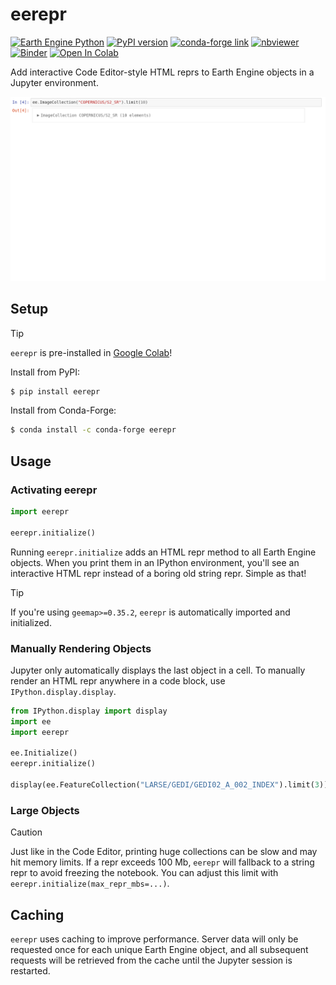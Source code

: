 # eerepr

[![Earth Engine Python](https://img.shields.io/badge/Earth%20Engine%20API-Python-green)](https://developers.google.com/earth-engine/tutorials/community/intro-to-python-api)
[![PyPI version](https://badge.fury.io/py/eerepr.svg)](https://badge.fury.io/py/eerepr)
[![conda-forge link](https://img.shields.io/conda/vn/conda-forge/eerepr)](https://anaconda.org/conda-forge/eerepr)
[![nbviewer](https://raw.githubusercontent.com/jupyter/design/master/logos/Badges/nbviewer_badge.svg)](https://nbviewer.org/github/aazuspan/eerepr/blob/main/docs/notebooks/demo.ipynb)
[![Binder](https://mybinder.org/badge_logo.svg)](https://mybinder.org/v2/gh/aazuspan/eerepr/HEAD?labpath=docs%2Fnotebooks%2Fdemo.ipynb)
[![Open In Colab](https://colab.research.google.com/assets/colab-badge.svg)](https://colab.research.google.com/github/aazuspan/eerepr/blob/main/docs/notebooks/demo.ipynb)

Add interactive Code Editor-style HTML reprs to Earth Engine objects in a Jupyter environment.

![eerepr demo expanding the metadata for an image collection](assets/eerepr.gif)

## Setup

> [!TIP]
> `eerepr` is pre-installed in [Google Colab](https://colab.research.google.com/)!

Install from PyPI:

```bash
$ pip install eerepr
```

Install from Conda-Forge:

```bash
$ conda install -c conda-forge eerepr
```

## Usage

### Activating eerepr

```python
import eerepr

eerepr.initialize()
```

Running `eerepr.initialize` adds an HTML repr method to all Earth Engine objects. When you print them in an IPython environment, you'll see an interactive HTML repr instead of a boring old string repr. Simple as that!

> [!TIP]
> If you're using `geemap>=0.35.2`, `eerepr` is automatically imported and initialized.

### Manually Rendering Objects

Jupyter only automatically displays the last object in a cell. To manually render an HTML repr anywhere in a code block, use `IPython.display.display`.

```python
from IPython.display import display
import ee
import eerepr

ee.Initialize()
eerepr.initialize()

display(ee.FeatureCollection("LARSE/GEDI/GEDI02_A_002_INDEX").limit(3))
```

### Large Objects

> [!CAUTION]
> Just like in the Code Editor, printing huge collections can be slow and may hit memory limits. If a repr exceeds 100 Mb, `eerepr` will fallback to a string repr to avoid freezing the notebook. You can adjust this limit with `eerepr.initialize(max_repr_mbs=...)`. 

## Caching

`eerepr` uses caching to improve performance. Server data will only be requested once for each unique Earth Engine object, and all subsequent requests will be retrieved from the cache until the Jupyter session is restarted.
